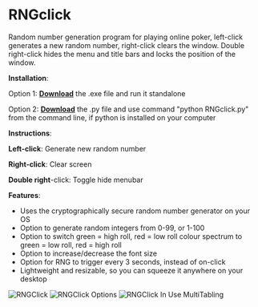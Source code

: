 # RNGclick
Random number generation program for playing online poker, left-click generates a new random number, right-click clears the window. Double right-click hides the menu and title bars and locks the position of the window.

**Installation**:

Option 1: [**Download**](https://github.com/real-poker/RNGclick/raw/master/RNGclick.exe) the .exe file and run it standalone 

Option 2: [**Download**](https://github.com/real-poker/RNGclick/archive/master.zip) the .py file and use command "python RNGclick.py" from the command line, if python is installed on your computer

**Instructions**:

**Left-click**: Generate new random number

**Right-click**: Clear screen

**Double right**-click: Toggle hide menubar


**Features**:
- Uses the cryptographically secure random number generator on your OS
- Option to generate random integers from 0-99, or 1-100
- Option to switch green = high roll, red = low roll colour spectrum to green = low roll, red = high roll
- Option to increase/decrease the font size
- Option for RNG to trigger every 3 seconds, instead of on-click
- Lightweight and resizable, so you can squeeze it anywhere on your desktop

![RNGClick](https://i.imgur.com/yYJDROw.png)
![RNGClick Options](https://i.imgur.com/JrLmhBq.png)
![RNGClick In Use MultiTabling](https://i.imgur.com/9BNPO7c.png)

